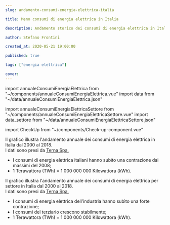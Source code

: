 ```yaml
---
slug: andamento-consumi-energia-elettrica-italia

title: Meno consumi di energia elettrica in Italia

description: Andamento storico dei consumi di energia elettrica in Italia

author: Stefano Frontini

created_at: 2020-05-21 19:00:00

published: true

tags: ["energia elettrica"]

cover:
---
```


import annualeConsumiEnergiaElettrica from "~/components/annualeConsumiEnergiaElettrica.vue"
import data from "~/data/annualeConsumiEnergiaElettrica.json"

import annualeConsumiEnergiaElettricaSettore from "~/components/annualeConsumiEnergiaElettricaSettore.vue"
import data_settore from "~/data/annualeConsumiEnergiaElettricaSettore.json"

import CheckUp from "~/components/Check-up-component.vue"

<annualeConsumiEnergiaElettrica title="Andamento storico dei consumi di energia elettrica in Italia" xKey="Anno"
            y1Key="TWh"
            :data="data"
            />

Il grafico illustra l'andamento annuale dei consumi di energia elettrica in Italia dal 2000 al 2018. <br />
I dati sono presi da [Terna Spa.](https://www.terna.it/it)

- I consumi di energia elettrica italiani hanno subìto una contrazione dai massimi del 2008;
- 1 Terawattora (TWh) = 1 000 000 000 Kilowattora (kWh).

<annualeConsumiEnergiaElettricaSettore title="Andamento storico dei consumi di energia elettrica per settore in Italia" xKey="Anno"
            y1Key="Agricoltura"
            y2Key="Industria"
            y3Key="Terziario"
            y4Key="Domestico"
            :data="data_settore"
            />

Il grafico illustra l'andamento annuale dei consumi di energia elettrica per settore in Italia dal 2000 al 2018. <br />
I dati sono presi da [Terna Spa.](https://www.terna.it/it)

- I consumi di energia elettrica dell'industria hanno subìto una forte contrazione;
- I consumi del terziario crescono stabilmente;
- 1 Terawattora (TWh) = 1 000 000 000 Kilowattora (kWh).

<CheckUp />

